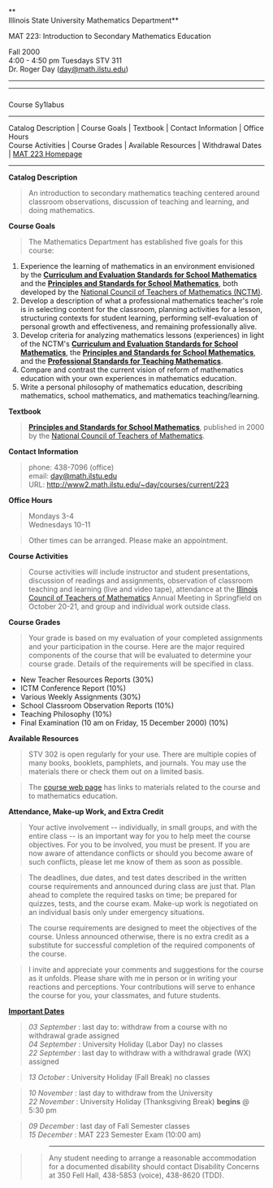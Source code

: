 **  
Illinois State University Mathematics Department**  
  

MAT 223: Introduction to Secondary Mathematics Education

Fall 2000  
4:00 - 4:50 pm Tuesdays STV 311  
Dr. Roger Day ([day@math.ilstu.edu](mailto:day@math.ilstu.edu))  
  
---  
  
* * *

###  
Course Sy1labus  
  
  
---  
Catalog Description |  Course Goals |  Textbook |  Contact Information |
Office Hours  
Course Activities |  Course Grades |  Available Resources |  Withdrawal Dates
|  [MAT 223 Homepage](www.html)  
  
* * *

**Catalog Description**

> An introduction to secondary mathematics teaching centered around classroom
observations, discussion of teaching and learning, and doing mathematics.

**Course Goals**

> The Mathematics Department has established five goals for this course:

  1. Experience the learning of mathematics in an environment envisioned by the [**Curriculum and Evaluation Standards for School Mathematics**](http://standards.nctm.org/previous/CurrEvStds/) and the [**Principles and Standards for School Mathematics**](http://standards.nctm.org), both developed by the [National Council of Teachers of Mathematics (NCTM)](http://www.nctm.org).
  2. Develop a description of what a professional mathematics teacher's role is in selecting content for the classroom, planning activities for a lesson, structuring contexts for student learning, performing self-evaluation of personal growth and effectiveness, and remaining professionally alive.
  3. Develop criteria for analyzing mathematics lessons (experiences) in light of the NCTM's [**Curriculum and Evaluation Standards for School Mathematics**](http://standards.nctm.org/previous/CurrEvStds/), the [**Principles and Standards for School Mathematics**](http://standards.nctm.org), and the [**Professional Standards for Teaching Mathematics**](http://standards.nctm.org/previous/ProfStds/index.html).
  4. Compare and contrast the current vision of reform of mathematics education with your own experiences in mathematics education.
  5. Write a personal philosophy of mathematics education, describing mathematics, school mathematics, and mathematics teaching/learning.

**Textbook**

> [**Principles and Standards for School
Mathematics**](http://standards.nctm.org), published in 2000 by the [National
Council of Teachers of Mathematics](http://www.nctm.org).

**Contact Information**

> phone: 438-7096 (office)  
>  email: day@math.ilstu.edu  
>  URL: <http://www2.math.ilstu.edu/~day/courses/current/223>

**Office Hours**

> Mondays 3-4  
>  Wednesdays 10-11

>

> Other times can be arranged. Please make an appointment.

**Course Activities**

> Course activities will include instructor and student presentations,
discussion of readings and assignments, observation of classroom teaching and
learning (live and video tape), attendance at the [Illinois Council of
Teachers of Mathematics](http://www.ictm.org) Annual Meeting in Springfield on
October 20-21, and group and individual work outside class.

**Course Grades**

> Your grade is based on my evaluation of your completed assignments and your
participation in the course. Here are the major required components of the
course that will be evaluated to determine your course grade. Details of the
requirements will be specified in class.

  * New Teacher Resources Reports (30%)
  * ICTM Conference Report (10%)
  * Various Weekly Assignments (30%)
  * School Classroom Observation Reports (10%)
  * Teaching Philosophy (10%)
  * Final Examination (10 am on Friday, 15 December 2000) (10%)

**Available Resources**

> STV 302 is open regularly for your use. There are multiple copies of many
books, booklets, pamphlets, and journals. You may use the materials there or
check them out on a limited basis.

>

> The [course web page](www.html) has links to materials related to the course
and to mathematics education.

**Attendance, Make-up Work, and Extra Credit**

> Your active involvement -- individually, in small groups, and with the
entire class -- is an important way for you to help meet the course
objectives. For you to be involved, you must be present. If you are now aware
of attendance conflicts or should you become aware of such conflicts, please
let me know of them as soon as possible.

>

> The deadlines, due dates, and test dates described in the written course
requirements and announced during class are just that. Plan ahead to complete
the required tasks on time; be prepared for quizzes, tests, and the course
exam. Make-up work is negotiated on an individual basis only under emergency
situations.

>

> The course requirements are designed to meet the objectives of the course.
Unless announced otherwise, there is no extra credit as a substitute for
successful completion of the required components of the course.

>

> I invite and appreciate your comments and suggestions for the course as it
unfolds. Please share with me in person or in writing your reactions and
perceptions. Your contributions will serve to enhance the course for you, your
classmates, and future students.

[**Important Dates**](http://www.calendar.ilstu.edu/)

> _03 September_ : last day to: withdraw from a course with no withdrawal
grade assigned  
>  _04 September_ : University Holiday (Labor Day) no classes  
>  _22 September_ : last day to withdraw with a withdrawal grade (WX) assigned

>

> _13 October_ : University Holiday (Fall Break) no classes

>

> _10 November_ : last day to withdraw from the University  
>  _22 November_ : University Holiday (Thanksgiving Break) **begins** @ 5:30
pm

>

> _09 December_ : last day of Fall Semester classes  
>  _15 December_ : MAT 223 Semester Exam (10:00 am)

>

>> * * *

>>

>> Any student needing to arrange a reasonable accommodation for a documented
disability should contact Disability Concerns at 350 Fell Hall, 438-5853
(voice), 438-8620 (TDD).


